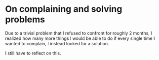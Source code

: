 # On complaining and solving problems

Due to a trivial problem that I refused to confront for roughly 2 months, I 
realized how many more things I would be able to do if every single time I
wanted to complain, I instead looked for a solution.

I still have to reflect on this.